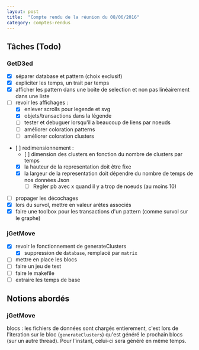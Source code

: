 ```yaml
---
layout: post
title:  "Compte rendu de la réunion du 08/06/2016"
category: comptes-rendus
---
```


## Tâches (Todo)

### GetD3ed


- [x] séparer database et pattern (choix exclusif)
- [x] expliciter les temps, un trait par temps
- [x] afficher les pattern dans une boite de selection et non pas linéairement dans une liste
- [ ] revoir les affichages :
  - [x] enlever scrolls pour legende et svg
  - [x] objets/transactions dans la légende
  - [ ] tester et debuguer lorsqu'il a beaucoup de liens par noeuds
  - [ ] améliorer coloration patterns
  - [ ] améliorer coloration clusters
- [ ] redimensionnement :
  - [ ] dimension des clusters en fonction du nombre de clusters par temps
  - [x] la hauteur de la representation doit être fixe
  - [x] la largeur de la representation doit dépendre du nombre de temps de nos données Json
    - [ ] Regler pb avec x quand il y a trop de noeuds (au moins 10)
- [ ] propager les décochages
- [x] lors du survol, mettre en valeur arêtes associés
- [x] faire une toolbox pour les transactions d'un pattern (comme survol sur le graphe)

### jGetMove

- [x] revoir le fonctionnement de generateClusters
  - [x] suppression de `database`, remplacé par `matrix`
- [ ] mettre en place les blocs
- [ ] faire un jeu de test
- [ ] faire le makefile
- [ ] extraire les temps de base

## Notions abordés

### jGetMove

blocs
: les fichiers de données sont chargés entierement, c'est lors de l'iteration sur le bloc (`generateClusters`) qu'est généré le prochain blocs (sur un autre thread). Pour l'instant, celui-ci sera généré en même temps.
